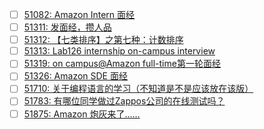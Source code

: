 - [ ] [51082: Amazon Intern 面经](http://instant.1point3acres.com/thread/51082)
- [ ] [51311: 发面经，攒人品](http://instant.1point3acres.com/thread/51311)
- [ ] [51312: 【七类排序】之第七种：计数排序](http://instant.1point3acres.com/thread/51312)
- [ ] [51313: Lab126 internship on-campus interview](http://instant.1point3acres.com/thread/51313)
- [ ] [51319: on campus@Amazon full-time第一轮面经](http://instant.1point3acres.com/thread/51319)
- [ ] [51326: Amazon SDE 面经](http://instant.1point3acres.com/thread/51326)
- [ ] [51710: 关于编程语言的学习（不知道是不是应该放在该版）](http://instant.1point3acres.com/thread/51710)
- [ ] [51783: 有哪位同学做过Zappos公司的在线测试吗？](http://instant.1point3acres.com/thread/51783)
- [ ] [51875: Amazon 炮灰来了……](http://instant.1point3acres.com/thread/51875)

